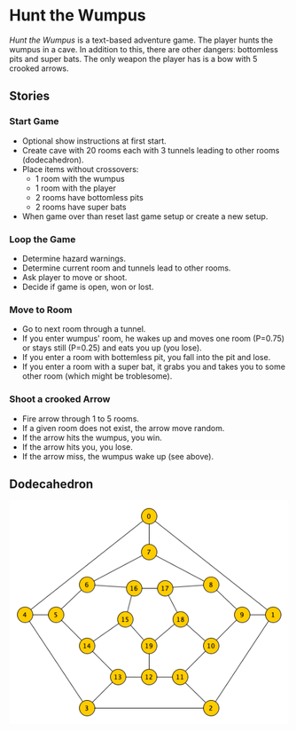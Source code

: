 # Hunt the Wumpus

_Hunt the Wumpus_ is a text-based adventure game. The player hunts the wumpus in
a cave. In addition to this, there are other dangers: bottomless pits and super
bats. The only weapon the player has is a bow with 5 crooked arrows.

## Stories

### Start Game

-   Optional show instructions at first start.
-   Create cave with 20 rooms each with 3 tunnels leading to other rooms
    (dodecahedron).
-   Place items without crossovers:
    -   1 room with the wumpus
    -   1 room with the player
    -   2 rooms have bottomless pits
    -   2 rooms have super bats
-   When game over than reset last game setup or create a new setup.

### Loop the Game

-   Determine hazard warnings.
-   Determine current room and tunnels lead to other rooms.
-   Ask player to move or shoot.
-   Decide if game is open, won or lost.

### Move to Room

-   Go to next room through a tunnel.
-   If you enter wumpus' room, he wakes up and moves one room (P=0.75) or stays
    still (P=0.25) and eats you up (you lose).
-   If you enter a room with bottemless pit, you fall into the pit and lose.
-   If you enter a room with a super bat, it grabs you and takes you to some
    other room (which might be troblesome).

### Shoot a crooked Arrow

-   Fire arrow through 1 to 5 rooms.
-   If a given room does not exist, the arrow move random.
-   If the arrow hits the wumpus, you win.
-   If the arrow hits you, you lose.
-   If the arrow miss, the wumpus wake up (see above).

## Dodecahedron

![Dodecahedron](doc/dodecahedron.png)
